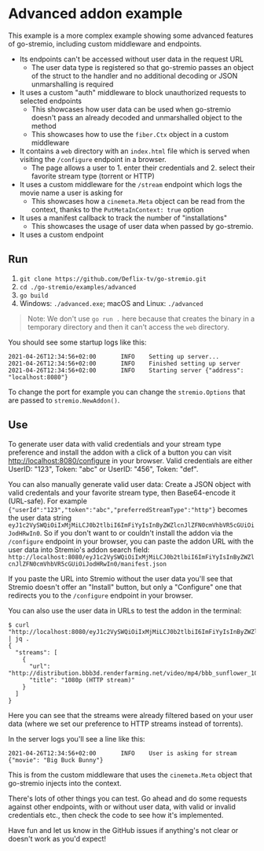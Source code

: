 # Advanced addon example

This example is a more complex example showing some advanced features of go-stremio, including custom middleware and endpoints.

- Its endpoints can't be accessed without user data in the request URL
  - The user data type is registered so that go-stremio passes an object of the struct to the handler and no additional decoding or JSON unmarshalling is required
- It uses a custom "auth" middleware to block unauthorized requests to selected endpoints
  - This showcases how user data can be used when go-stremio doesn't pass an already decoded and unmarshalled object to the method
  - This showcases how to use the `fiber.Ctx` object in a custom middleware
- It contains a `web` directory with an `index.html` file which is served when visiting the `/configure` endpoint in a browser.
  - The page allows a user to 1. enter their credentials and 2. select their favorite stream type (torrent or HTTP)
- It uses a custom middleware for the `/stream` endpoint which logs the movie name a user is asking for
  - This showcases how a `cinemeta.Meta` object can be read from the context, thanks to the `PutMetaInContext: true` option
- It uses a manifest callback to track the number of "installations"
  - This showcases the usage of user data when passed by go-stremio.
- It uses a custom endpoint

## Run

1. `git clone https://github.com/Deflix-tv/go-stremio.git`
2. `cd ./go-stremio/examples/advanced`
3. `go build`
4. Windows: `./advanced.exe`; macOS and Linux: `./advanced`

> Note: We don't use `go run .` here because that creates the binary in a temporary directory and then it can't access the `web` directory.

You should see some startup logs like this:

```text
2021-04-26T12:34:56+02:00       INFO    Setting up server...
2021-04-26T12:34:56+02:00       INFO    Finished setting up server
2021-04-26T12:34:56+02:00       INFO    Starting server {"address": "localhost:8080"}
```

To change the port for example you can change the `stremio.Options` that are passed to `stremio.NewAddon()`.

## Use

To generate user data with valid credentials and your stream type preference and install the addon with a click of a button you can visit <http://localhost:8080/configure> in your browser.
Valid credentials are either UserID: "123", Token: "abc" or UserID: "456", Token: "def".

You can also manually generate valid user data: Create a JSON object with valid credentals and your favorite stream type, then Base64-encode it (URL-safe). For example `{"userId":"123","token":"abc","preferredStreamType":"http"}` becomes the user data string `eyJ1c2VySWQiOiIxMjMiLCJ0b2tlbiI6ImFiYyIsInByZWZlcnJlZFN0cmVhbVR5cGUiOiJodHRwIn0`. So if you don't want to or couldn't install the addon via the `/configure` endpoint in your browser, you can paste the addon URL with the user data into Stremio's addon search field:
`http://localhost:8080/eyJ1c2VySWQiOiIxMjMiLCJ0b2tlbiI6ImFiYyIsInByZWZlcnJlZFN0cmVhbVR5cGUiOiJodHRwIn0/manifest.json`

If you paste the URL into Stremio without the user data you'll see that Stremio doesn't offer an "Install" button, but only a "Configure" one that redirects you to the `/configure` endpoint in your browser.

You can also use the user data in URLs to test the addon in the terminal:

```text
$ curl "http://localhost:8080/eyJ1c2VySWQiOiIxMjMiLCJ0b2tlbiI6ImFiYyIsInByZWZlcnJlZFN0cmVhbVR5cGUiOiJodHRwIn0/stream/movie/tt1254207.json" | jq .
{
  "streams": [
    {
      "url": "http://distribution.bbb3d.renderfarming.net/video/mp4/bbb_sunflower_1080p_30fps_normal.mp4",
      "title": "1080p (HTTP stream)"
    }
  ]
}
```

Here you can see that the streams were already filtered based on your user data (where we set our preference to HTTP streams instead of torrents).

In the server logs you'll see a line like this:

```text
2021-04-26T12:34:56+02:00       INFO    User is asking for stream       {"movie": "Big Buck Bunny"}
```

This is from the custom middleware that uses the `cinemeta.Meta` object that go-stremio injects into the context.

There's lots of other things you can test. Go ahead and do some requests against other endpoints, with or without user data, with valid or invalid credentials etc., then check the code to see how it's implemented.

Have fun and let us know in the GitHub issues if anything's not clear or doesn't work as you'd expect!
